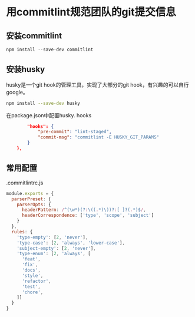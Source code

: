 # 用commitlint规范团队的git提交信息

## 安装commitlint

```js
npm install --save-dev commitlint
```

## 安装husky

husky是一个git hook的管理工具，实现了大部分的git hook，有兴趣的可以自行google。


```sh
npm install --save-dev husky
```

在package.json中配置husky. hooks

```json
		"hooks": {
			"pre-commit": "lint-staged",
			"commit-msg": "commitlint -E HUSKY_GIT_PARAMS"
		}
	},
```

## 常用配置

.commitlintrc.js

```js
module.exports = {
  parserPreset: {
    parserOpts: {
      headerPattern: /^(\w*)(?:\((.*)\))?:[ ]?(.*)$/,
      headerCorrespondence: ['type', 'scope', 'subject']
    }
  },
  rules: {
    'type-empty': [2, 'never'],
    'type-case': [2, 'always', 'lower-case'],
    'subject-empty': [2, 'never'],
    'type-enum': [2, 'always', [
      'feat',
      'fix',
      'docs',
      'style',
      'refactor',
      'test',
      'chore',
    ]]
  }
}

```
